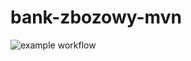 # bank-zbozowy-mvn

![example workflow](https://github.com/TheRemekk/bank-zbozowy-mvn/actions/workflows/ci.yml/badge.svg)
